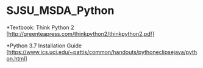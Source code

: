 # SJSU_MSDA_Python
*Textbook: Think Python 2
[http://greenteapress.com/thinkpython2/thinkpython2.pdf]

*Python 3.7 Installation Guide
[https://www.ics.uci.edu/~pattis/common/handouts/pythoneclipsejava/python.html]
